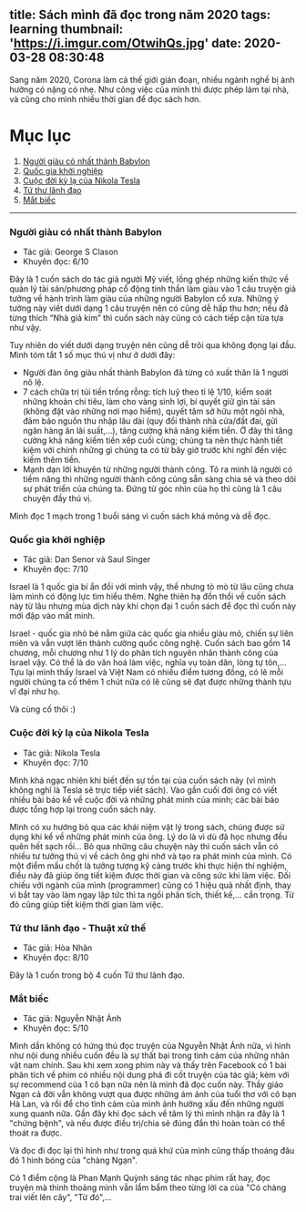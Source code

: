 title: Sách mình đã đọc trong năm 2020
tags: learning
thumbnail: 'https://i.imgur.com/OtwihQs.jpg'
date: 2020-03-28 08:30:48
---
Sang năm 2020, Corona làm cả thế giới gián đoạn, nhiều ngành nghề bị ảnh hưởng có nặng có nhẹ. Như công việc của mình thì được phép làm tại nhà, và cũng cho mình nhiều thời gian để đọc sách hơn. 

<!-- more -->


# Mục lục

1. [Người giàu có nhất thành Babylon](#nguoi-giau-co-nhat-thanh-babylon)
2. [Quốc gia khởi nghiệp](#quoc-gia-khoi-nghiep)
3. [Cuộc đời kỳ lạ của Nikola Tesla](#cuoc-doi-ky-la-cua-nikola-tesla)
4. [Tứ thư lãnh đạo](#)
5. [Mắt biếc](#mat-biec)


***

### <a name="nguoi-giau-co-nhat-thanh-babylon">Người giàu có nhất thành Babylon</a>

- Tác giả: George S  Clason
- Khuyên đọc: 6/10

Đây là 1 cuốn sách do tác giả người Mỹ viết, lồng ghép những kiến thức về quản lý tài sản/phương pháp cổ động tinh thần làm giàu vào 1 câu truyện giả tưởng về hành trình làm giàu của những người Babylon cổ xưa. Những ý tưởng này viết dưới dạng 1 câu truyện nên có cũng dễ hấp thu hơn; nếu đã từng thích “Nhà giả kim” thì cuốn sách này cũng có cách tiếp cận từa tựa như vậy.

Tuy nhiên do viết dưới dạng truyện nên cũng dễ trôi qua không đọng lại đầu. Mình tóm tắt 1 số mục thú vị như ở dưới đây:
- Người đàn ông giàu nhất thành Babylon đã từng có xuất thân là 1 người nô lệ.
- 7 cách chữa trị túi tiền trống rỗng: tích luỹ theo tỉ lệ 1/10, kiểm soát những khoản chi tiêu, làm cho vàng sinh lợi, bí quyết giữ gìn tài sản (không đặt vào những nơi mạo hiểm), quyết tâm sở hữu một ngôi nhà, đảm bảo nguồn thu nhập lâu dài (quy đổi thành nhà cửa/đất đai, gửi ngân hàng ăn lãi suất,...), tăng cường khả năng kiếm tiền. Ở đây thì tăng cường khả năng kiếm tiền xếp cuối cùng; chúng ta nên thực hành tiết kiệm với chính những gì chúng ta có từ bây giờ trước khi nghĩ đến việc kiếm thêm tiền.
- Mạnh dạn lời khuyên từ những người thành công. Tỏ ra mình là người có tiềm năng thì những người thành công cũng sẵn sàng chia sẻ và theo dõi sự phát triển của chúng ta. Đứng từ góc nhìn của họ thì cũng là 1 câu chuyện đầy thú vị.

Mình đọc 1 mạch trong 1 buổi sáng vì cuốn sách khá mỏng và dễ đọc.

### <a name="quoc-gia-khoi-nghiep">Quốc gia khởi nghiệp</a>

- Tác giả: Dan Senor và Saul Singer
- Khuyên đọc: 7/10

Israel là 1 quốc gia bí ẩn đối với mình vậy, thế nhưng tò mò từ lâu cũng chưa làm mình có động lực tìm hiểu thêm. Nghe thiên hạ đồn thổi về cuốn sách này từ lâu nhưng mùa dịch này khi chọn đại 1 cuốn sách để đọc thì cuốn này mới đập vào mắt minh.

Israel - quốc gia nhỏ bé nằm giữa các quốc gia nhiều giàu mỏ, chiến sự liên miên và vẫn vượt lên thành cường quốc công nghệ. Cuốn sách bao gồm 14 chương, mỗi chương như 1 lý do phân tích nguyên nhân thành công của Israel vậy. Có thể là do văn hoá làm việc, nghĩa vụ toàn dân, lòng tự tôn,... Tựu lại mình thấy Israel và Việt Nam có nhiều điểm tương đồng, có lẽ mỗi người chúng ta cố thêm 1 chút nữa có lẽ cũng sẽ đạt được những thành tựu vĩ đại như họ.

Và cùng cố thôi :)

### <a name="cuoc-doi-ky-la-cua-nikola-tesla">Cuộc đời kỳ lạ của Nikola Tesla</a>

- Tác giả: Nikola Tesla 
- Khuyên đọc: 7/10

Mình khá ngạc nhiên khi biết đến sự tồn tại của cuốn sách này (vì mình không nghĩ là Tesla sẽ trực tiếp viết sách). Vào gần cuối đời ông có viết nhiều bài báo kể về cuộc đời và những phát minh của mình; các bài báo được tổng hợp lại trong cuốn sách này.

Mình có xu hướng bỏ qua các khái niệm vật lý trong sách, chúng được sử dụng khi kể về những phát minh của ông. Lý do là vì dù đã học nhưng đều quên hết sạch rồi... Bỏ qua những câu chuyện này thì cuốn sách vẫn có nhiều tư tưởng thú vị về cách ông ghi nhớ và tạo ra phát minh của mình. Có một điểm mấu chốt là tưởng tượng kỹ càng trước khi thực hiện thí nghiệm, điều này đã giúp ông tiết kiệm được thời gian và công sức khi làm việc. Đối chiếu với ngành của mình (programmer) cũng có 1 hiệu quả nhất định, thay vì bắt tay vào làm ngay lập tức thì ta ngồi phân tích, thiết kế,... cẩn trọng. Từ đó cũng giúp tiết kiệm thời gian làm việc. 

### <a name="tu-thu-lanh-dao-thuat-xu-the">Tứ thư lãnh đạo - Thuật xử thế</a>

- Tác giả: Hòa Nhân 
- Khuyên đọc: 8/10

Đây là 1 cuốn trong bộ 4 cuốn Tứ thư lãnh đạo.

### <a name="mat-biec">Mắt biếc</a>

- Tác giả: Nguyễn Nhật Ánh 
- Khuyên đọc: 5/10

Mình dần không có hứng thú đọc truyện của Nguyễn Nhật Ánh nữa, vì hình như nội dung nhiều cuốn đều là sự thất bại trong tình cảm của những nhân vật nam chính. Sau khi xem xong phim này và thấy trên Facebook có 1 bài phân tích về phim có nhiều nội dung phá đi cốt truyện của tác giả; kèm với sự recommend của 1 cô bạn nữa nên là mình đã đọc cuốn này. Thầy giáo Ngạn cả đời vẫn không vượt qua được những ám ảnh của tuổi thơ với cô bạn Hà Lan, và rồi để cho tình cảm của mình ảnh hưởng xấu đến những người xung quanh nữa. Gần đây khi đọc sách về tâm lý thì mình nhận ra đây là 1 "chứng bệnh", và nếu được điều trị/chia sẻ đúng đắn thì hoàn toàn có thể thoát ra được.

Và đọc đi đọc lại thì hình như trong quá khứ của mình cũng thấp thoáng đâu đó 1 hình bóng của "chàng Ngạn".

Có 1 điểm cộng là Phan Mạnh Quỳnh sáng tác nhạc phim rất hay, đọc truyện mà thỉnh thoảng mình vẫn lẩm bẩm theo từng lời ca của "Có chàng trai viết lên cây", "Từ đó",...

